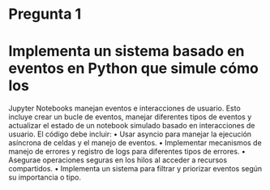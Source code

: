 # Pregunta 1
# Implementa un sistema basado en eventos en Python que simule cómo los
Jupyter Notebooks manejan eventos e interacciones de usuario. Esto incluye crear un bucle de eventos, manejar diferentes tipos de eventos y actualizar el estado de un notebook simulado basado en interacciones de usuario.
El código debe incluir:
• Usar asyncio para manejar la ejecución asíncrona de celdas y el manejo de eventos.
• Implementar mecanismos de manejo de errores y registro de logs para diferentes tipos de
errores.
• Asegurae operaciones seguras en los hilos al acceder a recursos compartidos.
• Implementa un sistema para filtrar y priorizar eventos según su importancia o tipo.
